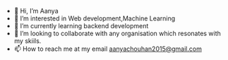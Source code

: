 - 👋 Hi, I’m Aanya 
- 👀 I’m interested in Web development,Machine Learning
- 🌱 I’m currently learning backend development 
- 💞️ I’m looking to collaborate with any organisation which resonates with my skiils. 
- 📫 How to reach me at my email aanyachouhan2015@gmail.com

<!---
MynameisAANYA/MynameisAANYA is a ✨ special ✨ repository because its `README.md` (this file) appears on your GitHub profile.
You can click the Preview link to take a look at your changes.
--->
